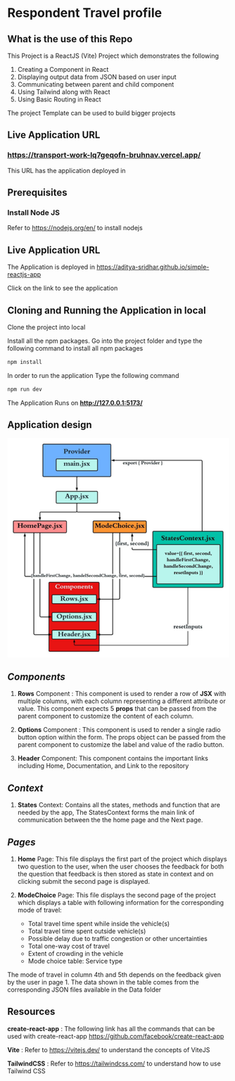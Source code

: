 #  Respondent Travel profile

## What is the use of this Repo

This Project is a ReactJS (Vite) Project which demonstrates the following
1. Creating a Component in React
2. Displaying output data from JSON based on user input
3. Communicating between parent and child component
4. Using Tailwind along with React
5. Using Basic Routing in React

The project Template can be used to build bigger projects

## Live Application URL

### https://transport-work-lq7geqofn-bruhnav.vercel.app/
This URL has the application deployed in

## Prerequisites

### Install Node JS
Refer to https://nodejs.org/en/ to install nodejs


## Live Application URL

The Application is deployed in https://aditya-sridhar.github.io/simple-reactjs-app

Click on the link to see the application

## Cloning and Running the Application in local

Clone the project into local

Install all the npm packages. Go into the project folder and type the following command to install all npm packages

```bash
npm install
```

In order to run the application Type the following command

```bash
npm run dev
```

The Application Runs on **http://127.0.0.1:5173/**

## **Application design**

![Alt text](./Blank%20diagram.jpeg "App Design")

## *Components*

1. **Rows** Component : This component is used to render a row of **JSX** with multiple columns, with each column representing a different attribute or value. This component expects 5 **props** that can be passed from the parent component to customize the content of each column.

2. **Options** Component : This component is used to render a single radio button option within the form. The props object can be passed from the parent component to customize the label and value of the radio button. 

3. **Header** Component: This component contains the important links including Home, Documentation, and Link to the repository

## *Context*

1. **States** Context: Contains all the states, methods and function that are needed by the app, The StatesContext forms the main link of communication between the the home page and the Next page.

## *Pages*

1. **Home** Page: This file displays the first part of the project which displays two question to the user, when the user chooses the feedback for both the question that feedback is then stored as state in context and on clicking submit the second page is displayed.

2. **ModeChoice** Page: This file displays the second page of the project which displays a table with following information for the corresponding mode of travel:
 
    * Total travel time spent while inside the vehicle(s)
    * Total travel time spent outside vehicle(s)
    * Possible delay due to traffic congestion or other uncertainties
    * Total one-way cost of travel
    * Extent of crowding in the vehicle
    * Mode choice table: Service type

The mode of travel in column 4th and 5th depends on the feedback given by the user in page 1. The data shown in the table comes from the corresponding JSON files available in the Data folder 


## Resources

**create-react-app** : The following link has all the commands that can be used with create-react-app
https://github.com/facebook/create-react-app

**Vite** : Refer to https://vitejs.dev/ to understand the concepts of ViteJS

**TailwindCSS** : Refer to https://tailwindcss.com/ to understand how to use Tailwind CSS